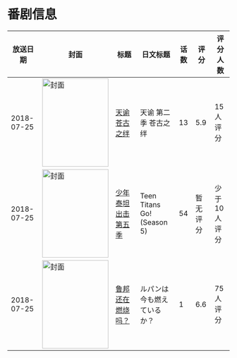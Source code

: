 # 番剧信息

|放送日期|封面|标题|日文标题|话数|评分|评分人数|
|---|---|---|---|---|---|---|
|2018-07-25|<img src="https://lain.bgm.tv/pic/cover/c/45/67/226632_1sIY0.jpg" alt="封面" style="width:150px;height:200px;object-fit:cover;">|[天谕 苍古之绊](https://bangumi.tv/subject/226632)|天谕 第二季 苍古之绊|13|5.9|15人评分|
|2018-07-25|<img src="https://lain.bgm.tv/pic/cover/c/67/29/284907_Gb8dr.jpg" alt="封面" style="width:150px;height:200px;object-fit:cover;">|[少年泰坦出击 第五季](https://bangumi.tv/subject/284907)|Teen Titans Go! (Season 5)|54|暂无评分|少于10人评分|
|2018-07-25|<img src="https://lain.bgm.tv/pic/cover/c/61/c0/233319_W0z11.jpg" alt="封面" style="width:150px;height:200px;object-fit:cover;">|[鲁邦还在燃烧吗？](https://bangumi.tv/subject/233319)|ルパンは今も燃えているか？|1|6.6|75人评分|
